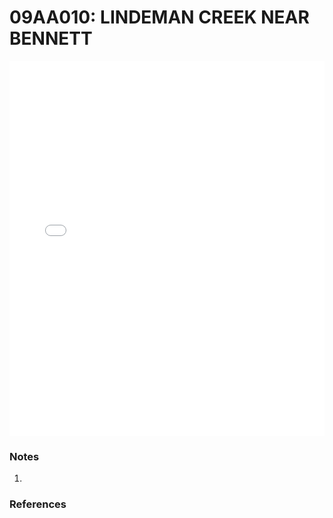 # 09AA010: LINDEMAN CREEK NEAR BENNETT

<iframe src="/distribution_estimation/_static/stations/09AA010_fdc.html" width="100%" height="600" frameborder="0"></iframe>

### Notes
1. 

### References

